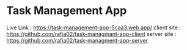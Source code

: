 # Task Management App
Live Link : https://task-management-app-5caa3.web.app/
client site : https://github.com/rafia02/task-managmant-app-client
server site : https://github.com/rafia02/task-managment-app-server

